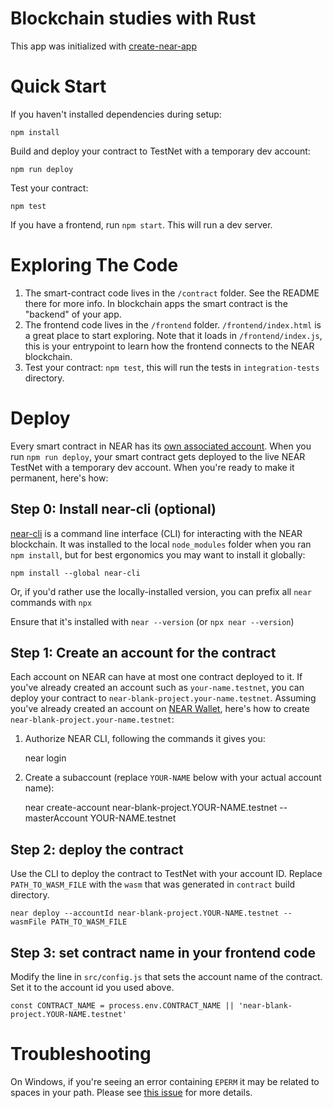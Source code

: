 # Blockchain studies with Rust

This app was initialized with [create-near-app]

# Quick Start

If you haven't installed dependencies during setup:

    npm install

Build and deploy your contract to TestNet with a temporary dev account:

    npm run deploy

Test your contract:

    npm test

If you have a frontend, run `npm start`. This will run a dev server.

# Exploring The Code

1. The smart-contract code lives in the `/contract` folder. See the README there for
   more info. In blockchain apps the smart contract is the "backend" of your app.
2. The frontend code lives in the `/frontend` folder. `/frontend/index.html` is a great
   place to start exploring. Note that it loads in `/frontend/index.js`,
   this is your entrypoint to learn how the frontend connects to the NEAR blockchain.
3. Test your contract: `npm test`, this will run the tests in `integration-tests` directory.

# Deploy

Every smart contract in NEAR has its [own associated account][NEAR accounts].
When you run `npm run deploy`, your smart contract gets deployed to the live NEAR TestNet with a temporary dev account.
When you're ready to make it permanent, here's how:

## Step 0: Install near-cli (optional)

[near-cli] is a command line interface (CLI) for interacting with the NEAR blockchain. It was installed to the local `node_modules` folder when you ran `npm install`, but for best ergonomics you may want to install it globally:

    npm install --global near-cli

Or, if you'd rather use the locally-installed version, you can prefix all `near` commands with `npx`

Ensure that it's installed with `near --version` (or `npx near --version`)

## Step 1: Create an account for the contract

Each account on NEAR can have at most one contract deployed to it. If you've already created an account such as `your-name.testnet`, you can deploy your contract to `near-blank-project.your-name.testnet`. Assuming you've already created an account on [NEAR Wallet], here's how to create `near-blank-project.your-name.testnet`:

1. Authorize NEAR CLI, following the commands it gives you:

   near login

2. Create a subaccount (replace `YOUR-NAME` below with your actual account name):

   near create-account near-blank-project.YOUR-NAME.testnet --masterAccount YOUR-NAME.testnet

## Step 2: deploy the contract

Use the CLI to deploy the contract to TestNet with your account ID.
Replace `PATH_TO_WASM_FILE` with the `wasm` that was generated in `contract` build directory.

    near deploy --accountId near-blank-project.YOUR-NAME.testnet --wasmFile PATH_TO_WASM_FILE

## Step 3: set contract name in your frontend code

Modify the line in `src/config.js` that sets the account name of the contract. Set it to the account id you used above.

    const CONTRACT_NAME = process.env.CONTRACT_NAME || 'near-blank-project.YOUR-NAME.testnet'

# Troubleshooting

On Windows, if you're seeing an error containing `EPERM` it may be related to spaces in your path. Please see [this issue](https://github.com/zkat/npx/issues/209) for more details.

[create-near-app]: https://github.com/near/create-near-app
[Node.js]: https://nodejs.org/en/download/package-manager/
[jest]: https://jestjs.io/
[NEAR accounts]: https://docs.near.org/concepts/basics/account
[NEAR Wallet]: https://wallet.testnet.near.org/
[near-cli]: https://github.com/near/near-cli
[gh-pages]: https://github.com/tschaub/gh-pages
